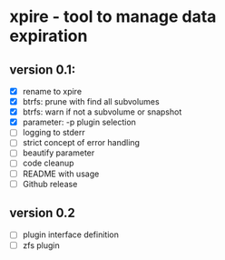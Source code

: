 # xpire - tool to manage data expiration

## version 0.1:

- [x] rename to xpire
- [x] btrfs: prune with find all subvolumes
- [x] btrfs: warn if not a subvolume or snapshot
- [x] parameter: -p plugin selection
- [ ] logging to stderr
- [ ] strict concept of error handling
- [ ] beautify parameter
- [ ] code cleanup
- [ ] README with usage
- [ ] Github release

## version 0.2

- [ ] plugin interface definition
- [ ] zfs plugin
